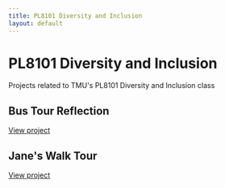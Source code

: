 ```yaml
---
title: PL8101 Diversity and Inclusion
layout: default
---
```

# PL8101 Diversity and Inclusion
Projects related to TMU's PL8101 Diversity and Inclusion class

## Bus Tour Reflection
[View project](/bustourreflection.html)

## Jane's Walk Tour
[View project](/janeswalktour)
